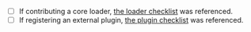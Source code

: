 - [ ] If contributing a core loader, [the loader checklist](https://visidata.org/docs/contributing-to-visidata#loader) was referenced.
- [ ] If registering an external plugin, [the plugin checklist](https://visidata.org/docs/contributing-to-visidata#plugins) was referenced.
